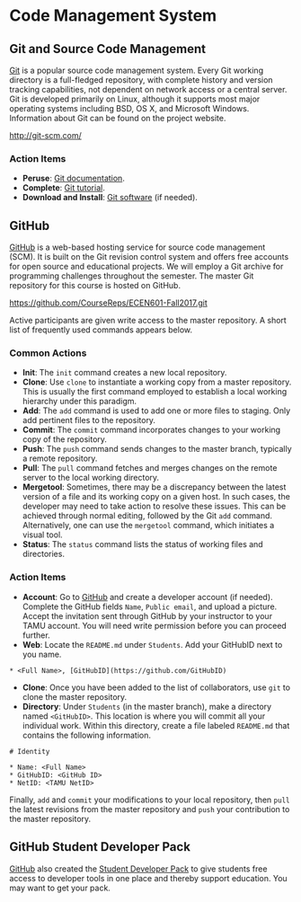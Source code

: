 # Code Management System


## Git and Source Code Management

[Git](http://git-scm.com/) is a popular source code management system.
Every Git working directory is a full-fledged repository, with complete history and version tracking capabilities, not dependent on network access or a central server.
Git is developed primarily on Linux, although it supports most major operating systems including BSD, OS X, and Microsoft Windows.
Information about Git can be found on the project website.

http://git-scm.com/


### Action Items

* __Peruse__: [Git documentation](http://git-scm.com/doc/).
* __Complete__: [Git tutorial](https://try.github.io/levels/1/challenges/1).
* __Download and Install__: [Git software](http://git-scm.com/downloads) (if needed).


## GitHub

[GitHub](https://github.com/) is a web-based hosting service for source code management (SCM).
It is built on the Git revision control system and offers free accounts for open source and educational projects.
We will employ a Git archive for programming challenges throughout the semester.
The master Git repository for this course is hosted on GitHub.

https://github.com/CourseReps/ECEN601-Fall2017.git

Active participants are given write access to the master repository.
A short list of frequently used commands appears below.


### Common Actions

* __Init__:
The `init` command creates a new local repository.
* __Clone__:
Use `clone` to instantiate a working copy from a master repository.
This is usually the first command employed to establish a local working hierarchy under this paradigm.
* __Add__:
The `add` command is used to add one or more files to staging.
Only add pertinent files to the repository.
* __Commit__:
The `commit` command incorporates changes to your working copy of the repository.
* __Push__:
The `push` command sends changes to the master branch, typically a remote repository.
* __Pull__:
The `pull` command fetches and merges changes on the remote server to the local working directory.
* __Mergetool__:
Sometimes, there may be a discrepancy between the latest version of a file and its working copy on a given host.
In such cases, the developer may need to take action to resolve these issues.
This can be achieved through normal editing, followed by the Git `add` command.
Alternatively, one can use the  `mergetool` command, which initiates a visual tool.
* __Status__:
The `status` command lists the status of working files and directories.


### Action Items

* __Account__: Go to [GitHub](https://github.com) and create a developer account (if needed).
Complete the GitHub fields `Name`, `Public email`, and upload a picture.
Accept the invitation sent through GitHub by your instructor to your TAMU account.
You will need write permission before you can proceed further.
* __Web__: Locate the `README.md` under `Students`.
Add your GitHubID next to you name.

```
* <Full Name>, [GitHubID](https://github.com/GitHubID)
```

* __Clone__: Once you have been added to the list of collaborators, use `git` to clone the master repository.
* __Directory__: Under `Students` (in the master branch), make a directory named `<GitHubID>`.
This location is where you will commit all your individual work.
Within this directory, create a file labeled `README.md` that contains the following information.

```
# Identity

* Name: <Full Name>
* GitHubID: <GitHub ID>
* NetID: <TAMU NetID>
```

Finally, `add` and `commit` your modifications to your local repository, then `pull` the latest revisions from the master repository and `push` your contribution to the master repository.


## GitHub Student Developer Pack

[GitHub](https://github.com/) also created the [Student Developer Pack](https://education.github.com/pack) to give students free access to developer tools in one place and thereby support education.
You may want to get your pack.

